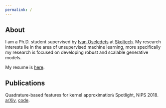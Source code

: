 ```yaml
---
permalink: /
---
```

## About

I am a Ph.D. student supervised by [Ivan Oseledets](https://scholar.google.com/citations?user=5kMqBQEAAAAJ&hl=en) at [Skoltech](https:\\www.skoltech.ru). My research interests lie in the area of unsupervised machine learning, more specifically my research is focused on developing robust and scalable generative models.

My resume is [here](cv.pdf).

## Publications
Quadrature-based features for kernel approximation\\
Spotlight, NIPS 2018.
[arXiv](https://arxiv.org/abs/1802.03832), [code](https://github.com/maremun/quffka).

